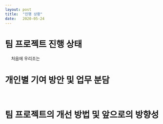 ```yaml
---
layout: post
title:  "진행 상황"
date:   2020-05-24
---
```

<!--
<title> MusicBot </title/>
-->

<h1> 팀 프로젝트 진행 상태 </h1>
<p>
&nbsp;&nbsp;&nbsp;&nbsp;
처음에 우리조는 
  
  
  
  
  
</p>
  
  <h1> 개인별 기여 방안 및 업무 분담 </h1>
<p>
&nbsp;&nbsp;&nbsp;&nbsp;  
  
  
  
  
  
</p>
  
  
  
<h1> 팀 프로젝트의 개선 방법 및 앞으로의 방향성</h1>
<p>
&nbsp;&nbsp;&nbsp;&nbsp;  
  
  
  
</p>
